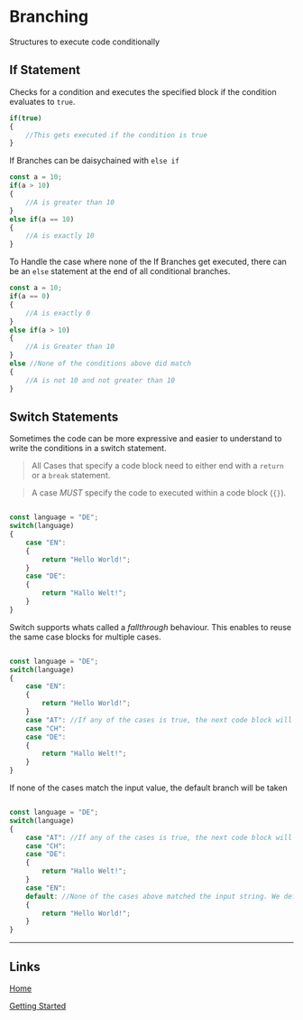 # Branching

Structures to execute code conditionally

## If Statement

Checks for a condition and executes the specified block if the condition evaluates to `true`.
```js
if(true)
{
	//This gets executed if the condition is true
}
```

If Branches can be daisychained with `else if`

```js
const a = 10;
if(a > 10)
{
	//A is greater than 10
}
else if(a == 10)
{
	//A is exactly 10
}
```

To Handle the case where none of the If Branches get executed, there can be an `else` statement at the end of all conditional branches.

```js
const a = 10;
if(a == 0)
{
	//A is exactly 0
}
else if(a > 10)
{
	//A is Greater than 10
}
else //None of the conditions above did match
{
	//A is not 10 and not greater than 10
}
```

## Switch Statements

Sometimes the code can be more expressive and easier to understand to write the conditions in a switch statement.

> All Cases that specify a code block need to either end with a `return` or a `break` statement.

> A case *MUST* specify the code to executed within a code block (`{}`).

```js

const language = "DE";
switch(language)
{
	case "EN":
	{
		return "Hello World!";
	}
	case "DE":
	{
		return "Hallo Welt!";
	}
}
```

Switch supports whats called a *fallthrough* behaviour.
This enables to reuse the same case blocks for multiple cases.
```js

const language = "DE";
switch(language)
{
	case "EN":
	{
		return "Hello World!";
	}
	case "AT": //If any of the cases is true, the next code block will be executed.
	case "CH":
	case "DE":
	{
		return "Hallo Welt!";
	}
}
```

If none of the cases match the input value, the default branch will be taken
```js

const language = "DE";
switch(language)
{
	case "AT": //If any of the cases is true, the next code block will be executed.
	case "CH":
	case "DE":
	{
		return "Hallo Welt!";
	}
	case "EN":
	default: //None of the cases above matched the input string. We default to english here.
	{
		return "Hello World!";
	}
}
```

___

## Links

[Home](../Readme.md)

[Getting Started](../GettingStarted.md)